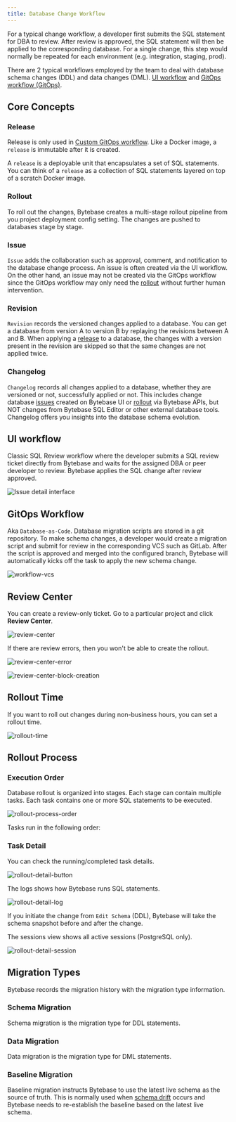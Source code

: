 ```yaml
---
title: Database Change Workflow
---
```


<TutorialBlock url="/docs/tutorials/first-schema-change" title="Your First Schema Change in 5 Minutes" />

For a typical change workflow, a developer first submits the SQL statement for DBA to review. After review is approved, the SQL statement will then be applied to the corresponding database. For a single change, this step would normally be repeated for each environment (e.g. integration, staging, prod).

There are 2 typical workflows employed by the team to deal with database schema changes (DDL) and data changes (DML). [UI workflow](#ui-workflow) and [GitOps workflow (GitOps)](#gitops-workflow).

## Core Concepts

### Release

<HintBlock type="info">

Release is only used in [Custom GitOps workflow](/docs/vcs-integration/custom/overview/). Like a Docker image, a `release` is immutable after it is created.

</HintBlock>

A `release` is a deployable unit that encapsulates a set of SQL statements. You can think of a `release` as a collection of SQL statements layered on top of a scratch Docker image.

### Rollout

To roll out the changes, Bytebase creates a multi-stage rollout pipeline from you project deployment config setting. The changes are pushed to databases stage by stage.

### Issue

`Issue` adds the collaboration such as approval, comment, and notification to the database change process. An issue is often created via the UI workflow. On the other hand, an issue may not be created via the GitOps workflow since the GitOps workflow may only need the [rollout](/docs/change-database/change-workflow/#rollout) without further human intervention.

### Revision

`Revision` records the versioned changes applied to a database. You can get a database from version A to version B by replaying the revisions between A and B. When applying a [release](/docs/change-database/change-workflow/#release) to a database, the changes with a version present in the revision are skipped so that the same changes are not applied twice.

### Changelog

`Changelog` records all changes applied to a database, whether they are versioned or not, successfully applied or not. This includes change database [issues](/docs/change-database/change-workflow/#issue) created on Bytebase UI or [rollout](/docs/change-database/change-workflow/#rollout) via Bytebase APIs, but NOT changes from Bytebase SQL Editor or other external database tools. Changelog offers you insights into the database schema evolution.

## UI workflow

Classic SQL Review workflow where the developer submits a SQL review ticket directly from Bytebase and waits for the assigned DBA or peer developer to review. Bytebase applies the SQL change after review approved.

![Issue detail interface](/content/docs/change-database/change-workflow/issue-detail.webp)

## GitOps Workflow

Aka `Database-as-Code`. Database migration scripts are stored in a git repository. To make schema changes, a developer would create a migration script and submit for review in the corresponding VCS such as GitLab. After the script is approved and merged into the configured branch, Bytebase will automatically kicks off the task to apply the new schema change.

![workflow-vcs](/content/docs/change-database/change-workflow/workflow-vcs.webp)

## Review Center

You can create a review-only ticket. Go to a particular project and click **Review Center**.

![review-center](/content/docs/change-database/change-workflow/review-center.webp)

If there are review errors, then you won't be able to create the rollout.

![review-center-error](/content/docs/change-database/change-workflow/review-center-error.webp)

![review-center-block-creation](/content/docs/change-database/change-workflow/review-center-block-creation.webp)

## Rollout Time

<PricingPlanBlock feature_name='SCHEDULE_CHANGE' />

If you want to roll out changes during non-business hours, you can set a rollout time.

![rollout-time](/content/docs/change-database/change-workflow/rollout-time.webp)

## Rollout Process

### Execution Order

Database rollout is organized into stages. Each stage can contain multiple tasks. Each task contains
one or more SQL statements to be executed.

![rollout-process-order](/content/docs/change-database/change-workflow/rollout-process-order.webp)

Tasks run in the following order:

<IncludeBlock url="/docs/share/tutorials/task-run-order"></IncludeBlock>

### Task Detail

You can check the running/completed task details.

![rollout-detail-button](/content/docs/change-database/change-workflow/rollout-detail-button.webp)

The logs shows how Bytebase runs SQL statements.

![rollout-detail-log](/content/docs/change-database/change-workflow/rollout-detail-log.webp)

<HintBlock type="info">

If you initiate the change from `Edit Schema` (DDL), Bytebase will take the schema snapshot before and after the change.

</HintBlock>

The sessions view shows all active sessions (PostgreSQL only).

![rollout-detail-session](/content/docs/change-database/change-workflow/rollout-detail-session.webp)

## Migration Types

Bytebase records the migration history with the migration type information.

### Schema Migration

Schema migration is the migration type for DDL statements.

### Data Migration

Data migration is the migration type for DML statements.

### Baseline Migration

Baseline migration instructs Bytebase to use the latest live schema as the source of truth. This is normally used when [schema drift](/docs/change-database/drift-detection) occurs and Bytebase needs to re-establish the baseline based on the latest live schema.
